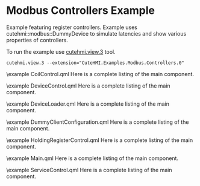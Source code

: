 # Modbus Controllers Example

Example featuring register controllers. Example uses cutehmi::modbus::DummyDevice to simulate latencies and show various properties
of controllers.

To run the example use [cutehmi.view.3](../../../../../tools/cutehmi.view.3/) tool.
```
cutehmi.view.3 --extension="CuteHMI.Examples.Modbus.Controllers.0"
```

\example CoilControl.qml
Here is a complete listing of the main component.

\example DeviceControl.qml
Here is a complete listing of the main component.

\example DeviceLoader.qml
Here is a complete listing of the main component.

\example DummyClientConfiguration.qml
Here is a complete listing of the main component.

\example HoldingRegisterControl.qml
Here is a complete listing of the main component.

\example Main.qml
Here is a complete listing of the main component.

\example ServiceControl.qml
Here is a complete listing of the main component.

